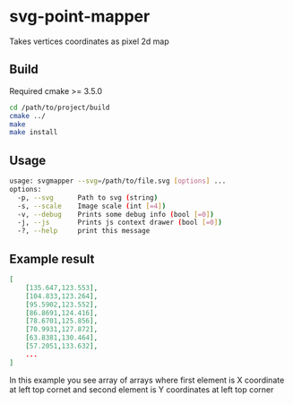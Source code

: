 # svg-point-mapper
Takes vertices coordinates as pixel 2d map

## Build
Required cmake >= 3.5.0
```bash
cd /path/to/project/build
cmake ../
make
make install
```

## Usage
```bash
usage: svgmapper --svg=/path/to/file.svg [options] ...
options:
  -p, --svg      Path to svg (string)
  -s, --scale    Image scale (int [=4])
  -v, --debug    Prints some debug info (bool [=0])
  -j, --js       Prints js context drawer (bool [=0])
  -?, --help     print this message
```

## Example result
```json
[
	[135.647,123.553],
	[104.833,123.264],
	[95.5902,123.552],
	[86.8691,124.416],
	[78.6701,125.856],
	[70.9931,127.872],
	[63.8381,130.464],
	[57.2051,133.632],
    ...
]
```

In this example you see array of arrays where first element is X coordinate at left top cornet and second element is Y coordinates at left top corner